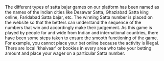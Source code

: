 The different types of satta bajar games on our platform has been named as the names of the Indian cities like Desawar Satta, Ghaziabad Satta king online, Faridabad Satta bajar, etc. The winning Satta number is placed on the website so that the betters can understand the sequence of the numbers that win and accordingly make their judgement. As this game is played by people far and wide from Indian and international countries, there have been some steps taken to ensure the smooth functioning of the game. For example, you cannot place your bet online because the activity is illegal. There are local 'khaivaar' or bookies in every area who take your betting amount and place your wager on a particular Satta number.
